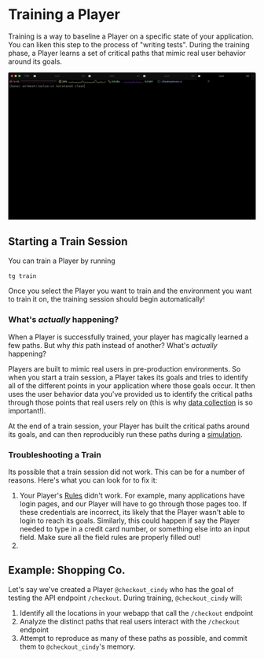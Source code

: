# Training a Player

Training is a way to baseline a Player on a specific state of your application.
You can liken this step to the process of "writing tests".
During the training phase, a Player learns a set of critical paths that mimic real user behavior around its goals.

![tg train](/img/gif/train.gif)

## Starting a Train Session
You can train a Player by running 
```bash
tg train
```
Once you select the Player you want to train and the environment you want to train it on, the training session should begin automatically!

### What's *actually* happening?
When a Player is successfully trained, your player has magically learned a few paths. But why *this* path instead of another? What's *actually* happening?

Players are built to mimic real users in pre-production environments. So when you start a train session, a Player takes its goals and tries to identify all of the different points in your application where those goals occur. It then uses the user behavior data you've provided us to identify the critical paths through those points that real users rely on (this is why [data collection](/world/teach) is so important!).

At the end of a train session, your Player has built the critical paths around its goals, and can then reproducibly run these paths during a [simulation](simulate). 

### Troubleshooting a Train
Its possible that a train session did not work. This can be for a number of reasons. Here's what you can look for to fix it: 
1. Your Player's [Rules](/player/rules) didn't work. For example, many applications have login pages, and our Player will have to go through those pages too. If these credentials are incorrect, its likely that the Player wasn't able to login to reach its goals. Similarly, this could happen if say the Player needed to type in a credit card number, or something else into an input field. Make sure all the field rules are properly filled out!
2. 

## Example: Shopping Co. 
Let's say we've created a Player `@checkout_cindy` who has the goal of testing the API endpoint `/checkout`.
During training, `@checkout_cindy` will: 
1. Identify all the locations in your webapp that call the `/checkout` endpoint
2. Analyze the distinct paths that real users interact with the `/checkout` endpoint
3. Attempt to reproduce as many of these paths as possible, and commit them to `@checkout_cindy`'s memory.
